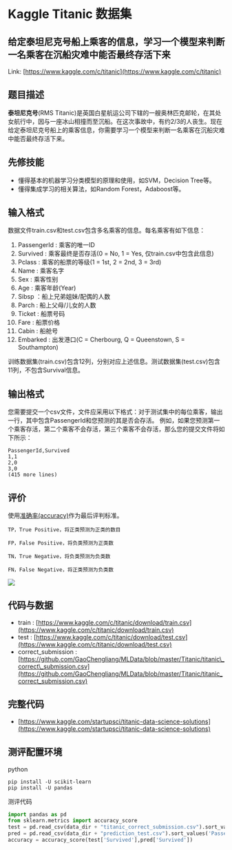# Kaggle Titanic 数据集

## 给定泰坦尼克号船上乘客的信息，学习一个模型来判断一名乘客在沉船灾难中能否最终存活下来

Link: [https://www.kaggle.com/c/titanic](https://www.kaggle.com/c/titanic)

## 题目描述

**泰坦尼克号**\(RMS Titanic\)是英国白星航运公司下辖的一艘奥林匹克邮轮，在其处女航行中，因与一座冰山相撞而至沉船。在这次事故中，有约2/3的人丧生。现在给定泰坦尼克号船上的乘客信息，你需要学习一个模型来判断一名乘客在沉船灾难中能否最终存活下来。

## 先修技能

* 懂得基本的机器学习分类模型的原理和使用，如SVM，Decision Tree等。
* 懂得集成学习的相关算法，如Random Forest，Adaboost等。

## 输入格式

数据文件train.csv和test.csv包含多名乘客的信息。每名乘客有如下信息：

1. PassengerId : 乘客的唯一ID
2. Survived : 乘客最终是否存活\(0 = No, 1 = Yes, 仅train.csv中包含此信息\)
3. Pclass : 乘客的船票的等级\(1 = 1st, 2 = 2nd, 3 = 3rd\)
4. Name : 乘客名字
5. Sex : 乘客性别
6. Age : 乘客年龄\(Year\)
7. Sibsp ：船上兄弟姐妹/配偶的人数
8. Parch : 船上父母/儿女的人数
9. Ticket : 船票号码
10. Fare : 船票价格
11. Cabin : 船舱号
12. Embarked : 出发港口\(C = Cherbourg, Q = Queenstown, S = Southampton\)

训练数据集\(train.csv\)包含12列，分别对应上述信息。测试数据集\(test.csv\)包含11列，不包含Survival信息。

## 输出格式

您需要提交一个csv文件，文件应采用以下格式：对于测试集中的每位乘客，输出一行，其中包含PassengerId和您预测的其是否会存活。 例如，如果您预测第一个乘客存活，第二个乘客不会存活，第三个乘客不会存活，那么您的提交文件将如下所示：

```
PassengerId,Survived
1,1
2,0
3,0 
(415 more lines)
```

## 评价

使用[准确率(accuracy)](https://www.zhihu.com/question/19645541)作为最后评判标准。

```
TP，True Positive，将正类预测为正类的数目

FP，False Positive，将负类预测为正类数

TN，True Negative，将负类预测为负类数

FN，False Negative，将正类预测为负类数
```
<img src="http://www.forkosh.com/mathtex.cgi? Accuracy=\frac{TP+TN}{TP+FN+FP+TN}">

## 代码与数据

* train : [https://www.kaggle.com/c/titanic/download/train.csv](https://www.kaggle.com/c/titanic/download/train.csv)
* test : [https://www.kaggle.com/c/titanic/download/test.csv](https://www.kaggle.com/c/titanic/download/test.csv)
* correct\_submission : [https://github.com/GaoChengliang/MLData/blob/master/Titanic/titanic\_correct\_submission.csv](https://github.com/GaoChengliang/MLData/blob/master/Titanic/titanic_correct_submission.csv)

## 完整代码

* [https://www.kaggle.com/startupsci/titanic-data-science-solutions](https://www.kaggle.com/startupsci/titanic-data-science-solutions)

## 测评配置环境

python

```
pip install -U scikit-learn
pip install -U pandas
```

测评代码

```py
import pandas as pd
from sklearn.metrics import accuracy_score
test = pd.read_csv(data_dir + "titanic_correct_submission.csv").sort_values('PassengerId')
pred = pd.read_csv(data_dir + "prediction_test.csv").sort_values('PassengerId')
accuracy = accuracy_score(test['Survived'],pred['Survived'])
```
